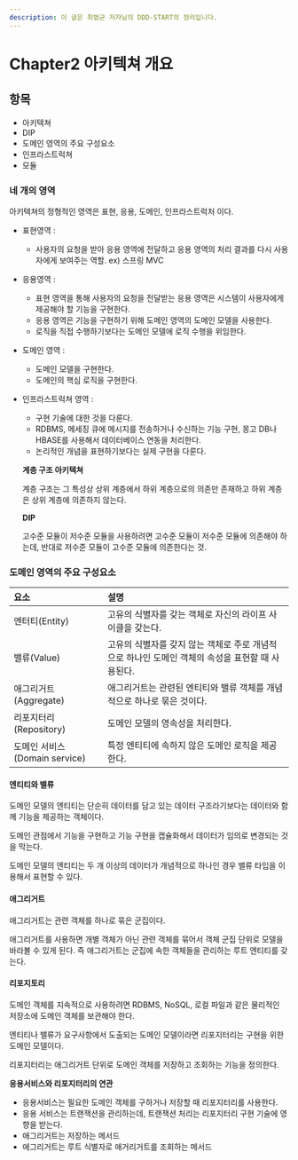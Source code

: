 ```yaml
---
description: 이 글은 최범균 저자님의 DDD-START의 정리입니다.
---
```


# Chapter2 아키텍쳐 개요

## 항목

* 아키텍쳐
* DIP
* 도메인 영역의 주요 구성요소
* 인프라스트럭쳐
* 모듈

### 네 개의 영역

아키텍쳐의 정형적인 영역은 표현, 응용, 도메인, 인프라스트럭처 이다.

* 표현영역 : 
  * 사용자의 요청을 받아 응용 영역에 전달하고 응용 영역의 처리 결과를 다시 사용자에게 보여주는 역할. ex\) 스프링 MVC
* 응용영역 : 
  * 표현 영역을 통해 사용자의 요청을 전달받는 응용 영역은 시스템이 사용자에게 제공해야 할 기능을 구현한다.  
  * 응용 영역은 기능을 구현하기 위해 도메인 영역의 도메인 모델을 사용한다.
  * 로직을 직접 수행하기보다는 도메인 모델에 로직 수행을 위임한다.
* 도메인 영역 : 
  * 도메인 모델을 구현한다.
  * 도메인의 핵심 로직을 구현한다.
* 인프라스트럭쳐 영역 :

  * 구현 기술에 대한 것을 다룬다.
  * RDBMS, 메세징 큐에 메시지를 전송하거나 수신하는 기능 구현, 몽고 DB나 HBASE를 사용해서 데이터베이스 연동을 처리한다.
  * 논리적인 개념을 표현하기보다는 실제 구현을 다룬다.

  **계층 구조 아키텍쳐**

  계층 구조는 그 특성상 상위 계층에서 하위 계층으로의 의존만 존재하고 하위 계층은 상위 계층에 의존하지 않는다.

  **DIP**

  고수준 모듈이 저수준 모듈을 사용하려면 고수준 모듈이 저수준 모듈에 의존해야 하는데, 반대로 저수준 모듈이 고수준 모듈에 의존한다는 것.

### 도메인 영역의 주요 구성요소

| 요소 | 설명 |
| :--- | :--- |
| 엔터티\(Entity\) | 고유의 식별자를 갖는 객체로 자신의 라이프 사이클을 갖는다. |
| 밸류\(Value\) | 고유의 식별자를 갖지 않는 객체로 주로 개념적으로 하나인 도메인 객체의 속성을 표현할 때 사용된다. |
| 애그리거트\(Aggregate\) | 애그리거트는 관련된 엔티티와 밸류 객체를 개념적으로 하나로 묶은 것이다. |
| 리포지터리\(Repository\) | 도메인 모델의 영속성을 처리한다. |
| 도메인 서비스\(Domain service\) | 특정 엔티티에 속하지 않은 도메인 로직을 제공한다. |

#### 엔티티와 밸류

도메인 모델의 엔티티는 단순히 데이터를 담고 있는 데이터 구조라기보다는 데이터와 함께 기능을 제공하는 객체이다.

도메인 관점에서 기능을 구현하고 기능 구현을 캡슐화해서 데이터가 임의로 변경되는 것을 막는다.

도메인 모델의 엔티티는 두 개 이상의 데이터가 개념적으로 하나인 경우 밸류 타입을 이용해서 표현할 수 있다.

#### 애그리거트

애그리거트는 관련 객체를 하나로 묶은 군집이다.

애그리거트를 사용하면 개별 객체가 아닌 관련 객체를 묶어서 객체 군집 단위로 모델을 바라볼 수 있게 된다. 즉 애그리거트는 군집에 속한 객체들을 관리하는 루트 엔티티를 갖는다.

#### 리포지토리

도메인 객체를 지속적으로 사용하려면 RDBMS, NoSQL, 로컬 파일과 같은 물리적인 저장소에 도메인 객체를 보관해야 한다.

엔티티나 밸류가 요구사항에서 도출되는 도메인 모델이라면 리포지터리는 구현을 위한 도메인 모델이다.

리포지터리는 애그리거트 단위로 도메인 객체를 저장하고 조회하는 기능을 정의한다.

**응용서비스와 리포지터리의 연관**

* 응용서비스는 필요한 도메인 객체를 구하거나 저장할 때 리포지터리를 사용한다.
* 응용 서비스는 트랜잭션을 관리하는데, 트랜잭션 처리는 리포지터리 구현 기술에 영향을 받는다.
* 애그리거트는 저장하는 메서드
* 애그리거트는 루트 식별자로 애거리거트를 조회하는 메서드

